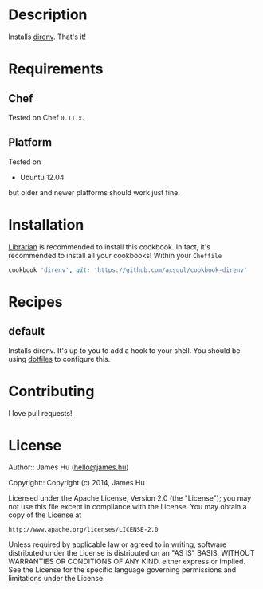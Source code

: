 Description
===========

Installs [direnv](http://direnv.net/). That's it!

Requirements
============

Chef
----
Tested on Chef `0.11.x`.

Platform
--------

Tested on

* Ubuntu 12.04

but older and newer platforms should work just fine.

Installation
============
[Librarian](https://github.com/applicationsonline/librarian) is recommended to install this cookbook. In fact, it's recommended to install all your cookbooks! Within your `Cheffile`

```ruby
cookbook 'direnv', git: 'https://github.com/axsuul/cookbook-direnv'
```

Recipes
=======

default
-------

Installs direnv. It's up to you to add a hook to your shell. You should be using [dotfiles](https://github.com/axsuul/cookbook-dotfiles) to configure this.

Contributing
============

I love pull requests!

License
=======

Author:: James Hu (<hello@james.hu>)

Copyright:: Copyright (c) 2014, James Hu

Licensed under the Apache License, Version 2.0 (the "License");
you may not use this file except in compliance with the License.
You may obtain a copy of the License at

    http://www.apache.org/licenses/LICENSE-2.0

Unless required by applicable law or agreed to in writing, software
distributed under the License is distributed on an "AS IS" BASIS,
WITHOUT WARRANTIES OR CONDITIONS OF ANY KIND, either express or implied.
See the License for the specific language governing permissions and
limitations under the License.
